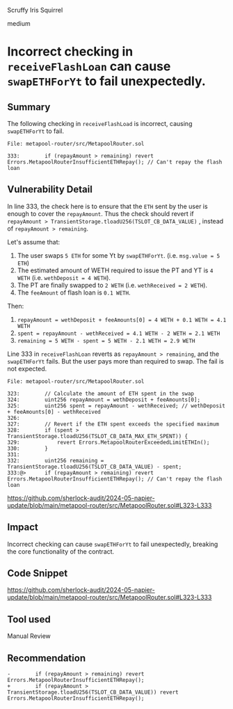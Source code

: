 Scruffy Iris Squirrel

medium

# Incorrect checking in `receiveFlashLoan` can cause `swapETHForYt` to fail unexpectedly.

## Summary
The following checking in `receiveFlashLoad` is incorrect, causing `swapETHForYt` to fail.
```solidity
File: metapool-router/src/MetapoolRouter.sol

333:        if (repayAmount > remaining) revert Errors.MetapoolRouterInsufficientETHRepay(); // Can't repay the flash loan
```

## Vulnerability Detail
In line 333, the check here is to ensure that the `ETH` sent by the user is enough to cover the `repayAmount`. Thus the check should revert if `repayAmount > TransientStorage.tloadU256(TSLOT_CB_DATA_VALUE)` , instead of `repayAmount > remaining`.

Let's assume that:
1. The user swaps `5 ETH` for some Yt by `swapETHForYt`. (i.e. `msg.value = 5 ETH`)
2. The estimated amount of WETH required to issue the PT and YT is `4 WETH` (i.e. `wethDeposit = 4 WETH`). 
3. The PT are finally swapped to `2 WETH` (i.e. `wethReceived = 2 WETH`). 
4. The `feeAmount` of flash loan is `0.1 WETH`.

Then:
1. `repayAmount = wethDeposit + feeAmounts[0] = 4 WETH + 0.1 WETH = 4.1 WETH`
2. `spent = repayAmount - wethReceived = 4.1 WETH - 2 WETH = 2.1 WETH`
3. `remaining = 5 WETH - spent = 5 WETH - 2.1 WETH = 2.9 WETH`

Line 333 in `receiveFlashLoan` reverts as `repayAmount > remaining`, and the `swapETHForYt` fails. But the user pays more than required to swap. The fail is not expected.
```solidity
File: metapool-router/src/MetapoolRouter.sol

323:        // Calculate the amount of ETH spent in the swap
324:        uint256 repayAmount = wethDeposit + feeAmounts[0];
325:        uint256 spent = repayAmount - wethReceived; // wethDeposit + feeAmounts[0] - wethReceived
326:
327:        // Revert if the ETH spent exceeds the specified maximum
328:        if (spent > TransientStorage.tloadU256(TSLOT_CB_DATA_MAX_ETH_SPENT)) {
329:            revert Errors.MetapoolRouterExceededLimitETHIn();
330:        }
331:
332:        uint256 remaining = TransientStorage.tloadU256(TSLOT_CB_DATA_VALUE) - spent;
333:@>      if (repayAmount > remaining) revert Errors.MetapoolRouterInsufficientETHRepay(); // Can't repay the flash loan
```
https://github.com/sherlock-audit/2024-05-napier-update/blob/main/metapool-router/src/MetapoolRouter.sol#L323-L333

## Impact
Incorrect checking can cause `swapETHForYt` to fail unexpectedly, breaking the core functionality of the contract.

## Code Snippet
https://github.com/sherlock-audit/2024-05-napier-update/blob/main/metapool-router/src/MetapoolRouter.sol#L323-L333

## Tool used

Manual Review

## Recommendation
```solidity
-        if (repayAmount > remaining) revert Errors.MetapoolRouterInsufficientETHRepay();
+        if (repayAmount > TransientStorage.tloadU256(TSLOT_CB_DATA_VALUE)) revert Errors.MetapoolRouterInsufficientETHRepay();
```
